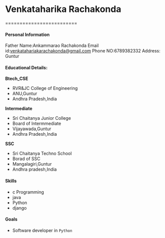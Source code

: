# Venkataharika Rachakonda
=========================
#### Personal Information
Father Name:Ankammarao Rachakonda
Email id:venkatahariakarachakonda@gmail.com
Phone NO:6789382332
Address: Guntur

#### Educational Details:

**Btech_CSE**
- RVR&JC College of Engineering
- ANU,Guntur
- Andhra Pradesh,India

**Intermediate**
- Sri Chaitanya Junior College
- Board of Intermmediate
- Vijayawada,Guntur
- Andhra Pradesh,India

**SSC**
- Sri Chaitanya Techno School
- Borad of SSC
- Mangalagiri,Guntur
- Andhra pradesh,India
#### Skills
- c Programming
- java
- Python
- django
#### Goals
- Software developer in `Python`

